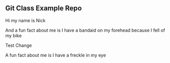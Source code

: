 ## Git Class Example Repo

Hi my name is Nick

And a fun fact about me is I have a bandaid on my forehead because I fell of my bike


Test Change

A fun fact about me is I have a freckle in my eye
